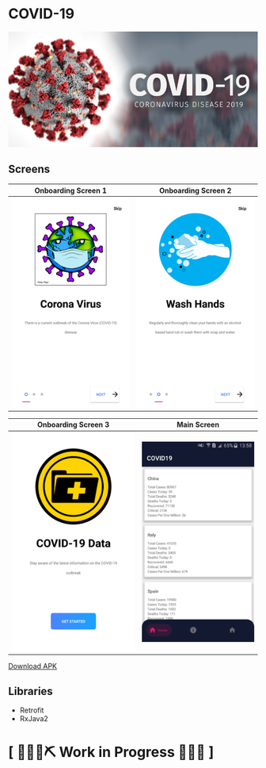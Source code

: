 # COVID-19 
![COVID-19](https://github.com/JacksiroKe/Covid-19/blob/master/covid.png "CoronaVirus Disease 2019 Banner")

## Screens


Onboarding Screen 1             |  Onboarding Screen 2
:-------------------------:|:-------------------------:
![Onboarding Screen 1](https://github.com/liciolentimo/COVID19/blob/master/app/src/main/res/drawable/Screenshot_2020-03-19-13-18-13.png)  |  ![Onboarding Screen 2](https://github.com/liciolentimo/COVID19/blob/master/app/src/main/res/drawable/Screenshot_2020-03-19-13-18-20.png)

Onboarding Screen 3            |  Main Screen
:-------------------------:|:-------------------------:
![Onboarding Screen 3](https://github.com/liciolentimo/COVID19/blob/master/app/src/main/res/drawable/Screenshot_2020-03-19-13-18-26.png)  |  ![Main Screen](https://github.com/liciolentimo/COVID19/blob/master/app/src/main/res/drawable/screen5.png)

[Download APK](https://github.com/liciolentimo/COVID19/raw/master/app/build/outputs/apk/debug/app-debug.apk)

## Libraries
 - Retrofit
 - RxJava2
 
 # \[ 🚧👷‍♀️⛏ Work in Progress 🔧️👷🚧 \]